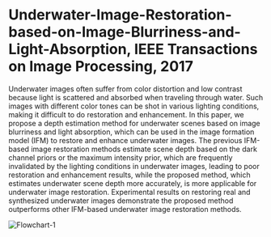 # Underwater-Image-Restoration-based-on-Image-Blurriness-and-Light-Absorption, IEEE Transactions on Image Processing, 2017

Underwater images often suffer from color distortion and low contrast because light is scattered and absorbed when traveling through water. Such images with different color tones can be shot in various lighting conditions, making it difficult to do restoration and enhancement. In this paper, we propose a depth estimation method for underwater scenes based on image blurriness and light absorption, which can be used in the image formation model (IFM) to restore and enhance underwater images. The previous IFM-based image restoration methods estimate scene depth based on the dark channel priors or the maximum intensity prior, which are frequently invalidated by the lighting conditions in underwater images, leading to poor restoration and enhancement results, while the proposed method, which estimates underwater scene depth more accurately, is more applicable for underwater image restoration. Experimental results on restoring real and synthesized underwater images demonstrate the proposed method outperforms other IFM-based underwater image restoration methods.


![Flowchart-1](https://user-images.githubusercontent.com/56446649/160263589-41dcb658-1a02-452d-81ff-86ecff2d7c71.png)



